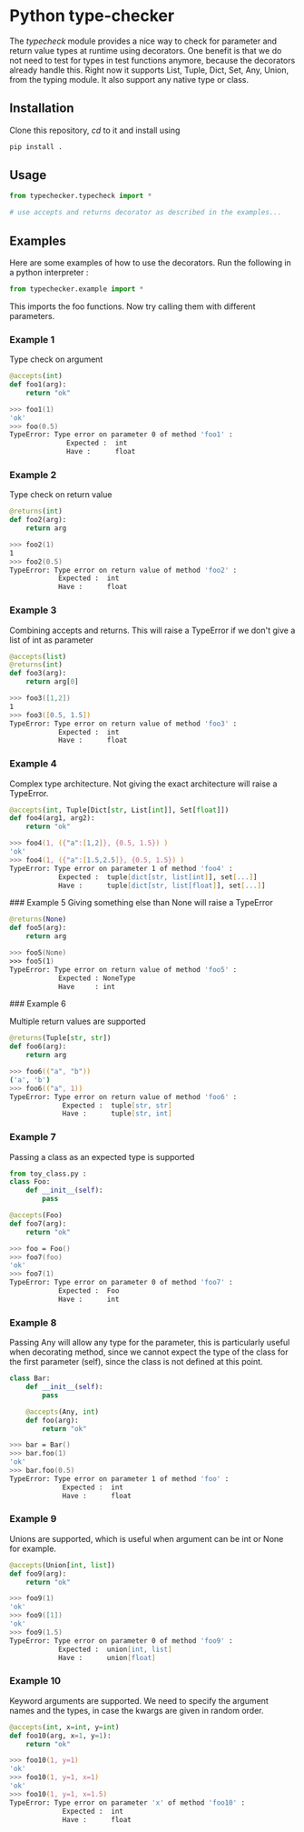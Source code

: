 # Python type-checker

The *typecheck* module provides a nice way to check for parameter and return value types at runtime using decorators. One benefit is that we do not need to test for types in test functions anymore, because the decorators already handle this. Right now it supports List, Tuple, Dict, Set, Any, Union, from the typing module. It also support any native type or class.

## Installation

Clone this repository, *cd* to it and install using
```zsh
pip install .
```

## Usage

```python
from typechecker.typecheck import *

# use accepts and returns decorator as described in the examples...
```

## Examples

Here are some examples of how to use the decorators. Run the following in a python interpreter :
```python
from typechecker.example import *
```
This imports the foo functions. Now try calling them with different parameters.

### Example 1

Type check on argument

```python
@accepts(int)
def foo1(arg):
    return "ok"
```
```zsh
>>> foo1(1)
'ok'
>>> foo(0.5)
TypeError: Type error on parameter 0 of method 'foo1' :
              Expected :  int
              Have :      float
```

### Example 2

Type check on return value

```python
@returns(int)
def foo2(arg):
    return arg
```
```zsh
>>> foo2(1)
1
>>> foo2(0.5)
TypeError: Type error on return value of method 'foo2' :
            Expected :  int
            Have :      float
```
### Example 3

Combining accepts and returns. This will raise a TypeError if we don't give a list of int as parameter

```python
@accepts(list)
@returns(int)
def foo3(arg):
    return arg[0]
```
```zsh
>>> foo3([1,2])
1
>>> foo3([0.5, 1.5])
TypeError: Type error on return value of method 'foo3' :
            Expected :  int
            Have :      float
```

### Example 4
Complex type architecture. Not giving the exact architecture will raise a TypeError.
```python
@accepts(int, Tuple[Dict[str, List[int]], Set[float]])
def foo4(arg1, arg2):
    return "ok"
```
```zsh
>>> foo4(1, ({"a":[1,2]}, {0.5, 1.5}) )
'ok'
>>> foo4(1, ({"a":[1.5,2.5]}, {0.5, 1.5}) )
TypeError: Type error on parameter 1 of method 'foo4' :
            Expected :  tuple[dict[str, list[int]], set[...]]
            Have :      tuple[dict[str, list[float]], set[...]]
```

### Example 5
Giving something else than None will raise a TypeError
```python
@returns(None)
def foo5(arg):
    return arg
```
```zsh
>>> foo5(None)
>>> foo5(1)
TypeError: Type error on return value of method 'foo5' :
            Expected : NoneType
            Have     : int
```

### Example 6

Multiple return values are supported

```python
@returns(Tuple[str, str])
def foo6(arg):
    return arg
```
```zsh
>>> foo6(("a", "b"))
('a', 'b')
>>> foo6(("a", 1))
TypeError: Type error on return value of method 'foo6' :
             Expected :  tuple[str, str]
             Have :      tuple[str, int]
```

### Example 7
Passing a class as an expected type is supported
```python
from toy_class.py :
class Foo:
    def __init__(self):
        pass

@accepts(Foo)
def foo7(arg):
    return "ok"
```
```zsh
>>> foo = Foo()
>>> foo7(foo)
'ok'
>>> foo7(1)
TypeError: Type error on parameter 0 of method 'foo7' :
            Expected :  Foo
            Have :      int
```

### Example 8

Passing Any will allow any type for the parameter, this is particularly useful when decorating method, since we cannot expect the type of the class for the first parameter (self), since the class is not defined at this point.

```python
class Bar:
    def __init__(self):
        pass

    @accepts(Any, int)
    def foo(arg):
        return "ok"
```

```zsh
>>> bar = Bar()
>>> bar.foo(1)
'ok'
>>> bar.foo(0.5)
TypeError: Type error on parameter 1 of method 'foo' :
             Expected :  int
             Have :      float
```

### Example 9

Unions are supported, which is useful when argument can be int or None for example.

```python
@accepts(Union[int, list])
def foo9(arg):
    return "ok"
```
```zsh
>>> foo9(1)
'ok'
>>> foo9([1])
'ok'
>>> foo9(1.5)
TypeError: Type error on parameter 0 of method 'foo9' :
            Expected :  union[int, list]
            Have :      union[float]
```

### Example 10

Keyword arguments are supported. We need to specify the argument names and the types, in case the kwargs are given in random order.

```python
@accepts(int, x=int, y=int)
def foo10(arg, x=1, y=1):
    return "ok"
```
```zsh
>>> foo10(1, y=1)
'ok'
>>> foo10(1, y=1, x=1)
'ok'
>>> foo10(1, y=1, x=1.5)
TypeError: Type error on parameter 'x' of method 'foo10' :
             Expected :  int
             Have :      float
```
